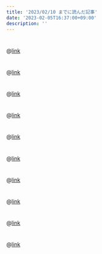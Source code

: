 ```yaml
---
title: '2023/02/10 までに読んだ記事'
date: '2023-02-05T16:37:00+09:00'
description: ''
---
```


# []()

@[link]()

# []()

@[link]()

# []()

@[link]()

# []()

@[link]()

# []()

@[link]()

# []()

@[link]()

# []()

@[link]()

# []()

@[link]()

# []()

@[link]()

# []()

@[link]()

